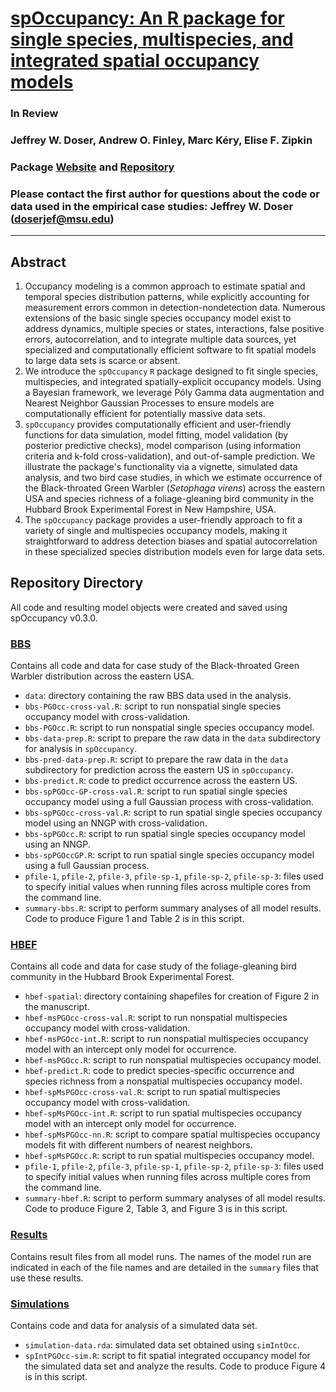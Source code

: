 # [spOccupancy: An R package for single species, multispecies, and integrated spatial occupancy models](https://arxiv.org/pdf/2111.12163.pdf)

### In Review

### Jeffrey W. Doser, Andrew O. Finley, Marc K&eacute;ry, Elise F. Zipkin 

### Package [Website](https://www.jeffdoser.com/files/spoccupancy-web/) and [Repository](https://github.com/doserjef/spOccupancy/)

### Please contact the first author for questions about the code or data used in the empirical case studies: Jeffrey W. Doser (doserjef@msu.edu)

---------------------------------

## Abstract

1. Occupancy modeling is a common approach to estimate spatial and temporal species distribution patterns, while explicitly accounting for measurement errors common in detection-nondetection data. Numerous extensions of the basic single species occupancy model exist to address dynamics, multiple species or states, interactions, false positive errors, autocorrelation, and to integrate multiple data sources, yet specialized and computationally efficient software to fit spatial models to large data sets is scarce or absent. 
2. We introduce the `spOccupancy` `R` package designed to fit single species, multispecies, and integrated spatially-explicit occupancy models. Using a Bayesian framework, we leverage P&oacute;ly Gamma data augmentation and Nearest Neighbor Gaussian Processes to ensure models are computationally efficient for potentially massive data sets.
3. `spOccupancy` provides computationally efficient and user-friendly functions for data simulation, model fitting, model validation (by posterior predictive checks), model comparison (using information criteria and k-fold cross-validation), and out-of-sample prediction. We illustrate the package's functionality via a vignette, simulated data analysis, and two bird case studies, in which we estimate occurrence of the Black-throated Green Warbler (*Setophaga virens*) across the eastern USA and species richness of a foliage-gleaning bird community in the Hubbard Brook Experimental Forest in New Hampshire, USA. 
4. The `spOccupancy` package provides a user-friendly approach to fit a variety of single and multispecies occupancy models, making it straightforward to address detection biases and spatial autocorrelation in these specialized species distribution models even for large data sets.  

## Repository Directory

All code and resulting model objects were created and saved using spOccupancy v0.3.0.

### [BBS](./bbs)

Contains all code and data for case study of the Black-throated Green Warbler distribution across the eastern USA. 

+ `data`: directory containing the raw BBS data used in the analysis.
+ `bbs-PGOcc-cross-val.R`: script to run nonspatial single species occupancy model with cross-validation.
+ `bbs-PGOcc.R`: script to run nonspatial single species occupancy model.
+ `bbs-data-prep.R`: script to prepare the raw data in the `data` subdirectory for analysis in `spOccupancy`. 
+ `bbs-pred-data-prep.R`: script to prepare the raw data in the `data` subdirectory for prediction across the eastern US in `spOccupancy`.
+ `bbs-predict.R`: code to predict occurrence across the eastern US. 
+ `bbs-spPGOcc-GP-cross-val.R`: script to run spatial single species occupancy model using a full Gaussian process with cross-validation.
+ `bbs-spPGOcc-cross-val.R`: script to run spatial single species occupancy model using an NNGP with cross-validation.
+ `bbs-spPGOcc.R`: script to run spatial single species occupancy model using an NNGP.
+ `bbs-spPGOccGP.R`: script to run spatial single species occupancy model using a full Gaussian process.
+ `pfile-1`, `pfile-2`, `pfile-3`, `pfile-sp-1`, `pfile-sp-2`, `pfile-sp-3`: files used to specify initial values when running files across multiple cores from the command line.
+ `summary-bbs.R`: script to perform summary analyses of all model results. Code to produce Figure 1 and Table 2 is in this script.

### [HBEF](./hbef)

Contains all code and data for case study of the foliage-gleaning bird community in the Hubbard Brook Experimental Forest.

+ `hbef-spatial`: directory containing shapefiles for creation of Figure 2 in the manuscript.
+ `hbef-msPGOcc-cross-val.R`: script to run nonspatial multispecies occupancy model with cross-validation.
+ `hbef-msPGOcc-int.R`: script to run nonspatial multispecies occupancy model with an intercept only model for occurrence.
+ `hbef-msPGOcc.R`: script to run nonspatial multispecies occupancy model.
+ `hbef-predict.R`: code to predict species-specific occurrence and species richness from a nonspatial multispecies occupancy model.
+ `hbef-spMsPGOcc-cross-val.R`: script to run spatial multispecies occupancy model with cross-validation.
+ `hbef-spMsPGOcc-int.R`: script to run spatial multispecies occupancy model with an intercept only model for occurrence.
+ `hbef-spMsPGOcc-nn.R`: script to compare spatial multispecies occupancy models fit with different numbers of nearest neighbors.
+ `hbef-spMsPGOcc.R`: script to run spatial multispecies occupancy model.
+ `pfile-1`, `pfile-2`, `pfile-3`, `pfile-sp-1`, `pfile-sp-2`, `pfile-sp-3`: files used to specify initial values when running files across multiple cores from the command line.
+ `summary-hbef.R`: script to perform summary analyses of all model results. Code to produce Figure 2, Table 3, and Figure 3 is in this script.

### [Results](./results)

Contains result files from all model runs. The names of the model run are indicated in each of the file names and are detailed in the `summary` files that use these results.

### [Simulations](./simulations)

Contains code and data for analysis of a simulated data set. 

+ `simulation-data.rda`: simulated data set obtained using `simIntOcc`. 
+ `spIntPGOcc-sim.R`: script to fit spatial integrated occupancy model for the simulated data set and analyze the results. Code to produce Figure 4 is in this script.





